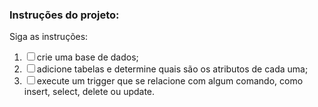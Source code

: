 ### Instruções do projeto:

<p>
  Siga as instruções:
</p>

<ol>
    <li><input type="checkbox">crie uma base de dados;</li>
    <li><input type="checkbox">adicione tabelas e determine quais são os atributos de cada uma;</li>
    <li><input type="checkbox">execute um trigger que se relacione com algum comando, como insert, select, delete ou update.</li>
</ol>